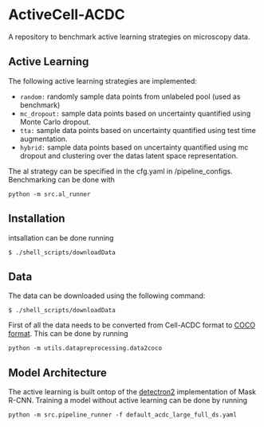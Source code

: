 # ActiveCell-ACDC
A repository to benchmark active learning strategies on microscopy data.

## Active Learning
The following active learning strategies are implemented:
- `random:` randomly sample data points from unlabeled pool (used as benchmark)
- `mc_dropout:` sample data points based on uncertainty quantified using Monte Carlo dropout.
- `tta:` sample data points based on uncertainty quantified using test time augmentation.
- `hybrid:` sample data points based on uncertainty quantified using mc dropout and clustering over the datas latent space representation.

The al strategy can be specified in the cfg.yaml in /pipeline_configs. Benchmarking can be done with
```console
python -m src.al_runner
```

## Installation
intsallation can be done running
```console
$ ./shell_scripts/downloadData
```

## Data 
The data can be downloaded using the following command:
```console
$ ./shell_scripts/downloadData
```

First of all the data needs to be converted from Cell-ACDC format to [COCO format](https://cocodataset.org/#format-data). This can be done by running

```console
python -m utils.datapreprocessing.data2coco
```


## Model Architecture
The active learning is built ontop of the [detectron2](https://github.com/facebookresearch/detectron2) implementation of Mask R-CNN. Training a model without active learning can be done by running
```console
python -m src.pipeline_runner -f default_acdc_large_full_ds.yaml
```

